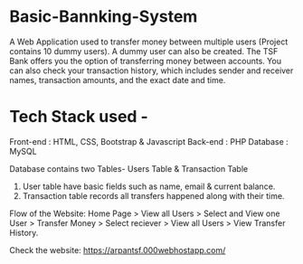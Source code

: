 # Basic-Bannking-System
  
A Web Application used to transfer money between multiple users (Project contains 10 dummy users). A dummy user can also be created. The TSF Bank offers you the option of transferring money between accounts. You can also check your transaction history, which includes sender and receiver names, transaction amounts, and the exact date and time.

# Tech Stack used - 
Front-end : HTML, CSS, Bootstrap & Javascript
Back-end : PHP
Database : MySQL

Database contains two Tables- Users Table & Transaction Table
1. User table have basic fields such as name, email & current balance.
2. Transaction table records all transfers happened along with their time.

Flow of the Website: Home Page > View all Users > Select and View one User > Transfer Money > Select reciever > View all Users > View Transfer History.

Check the website: https://arpantsf.000webhostapp.com/
